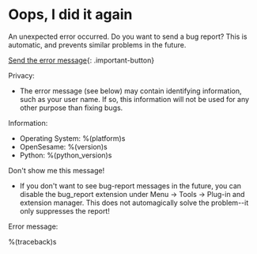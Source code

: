 # Oops, I did it again

An unexpected error occurred. Do you want to send a bug report? This is automatic, and prevents similar problems in the future.

[Send the error message](opensesame://event.bug_report_send){: .important-button}

Privacy:

- The error message (see below) may contain identifying information, such as your user name. If so, this information will not be used for any other purpose than fixing bugs.

Information:

- Operating System: %(platform)s
- OpenSesame: %(version)s
- Python: %(python_version)s

Don't show me this message!

- If you don't want to see bug-report messages in the future, you can disable the bug_report extension under Menu → Tools → Plug-in and extension manager. This does not automagically solve the problem--it only suppresses the report!

Error message:

%(traceback)s
